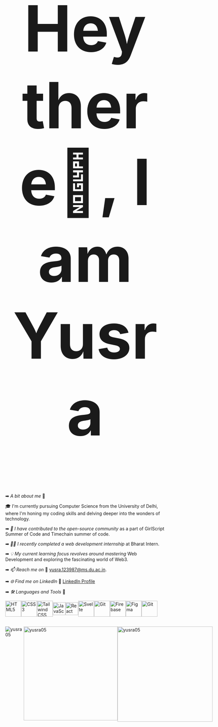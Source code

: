<div style="text-align: center !important;">
  <h1 style="font-size: 200px;">Hey there👋, I am  <span style=" font-size: 200px;">Yusra</span></h1>
</div>

➡ *A bit about me* 🌱 

  🎓 I'm currently pursuing Computer Science from the University of Delhi, where I'm honing my coding skills and delving deeper into the wonders of technology.

➡ *🚀 I have contributed to the open-source community* as a part of GirlScript Summer of Code and Timechain summer of code.

➡ *👨‍💻 I recently completed a web development internship* at Bharat Intern.

➡ *💡 My current learning focus revolves around mastering* Web Development and exploring the fascinating world of Web3.

➡ *📫 Reach me on* 🤝
	yusra.123987@ms.du.ac.in. 

➡ *🌐 Find me on LinkedIn* 🤝
	[LinkedIn Profile](https://www.linkedin.com/in/yusra-227b3024a/)


➡ *🛠 Languages and Tools* 🚀  

<div style="display: flex; align-items: center;">
   <img src="https://github.com/yusra05/yusra05/assets/112852251/78649dd3-2f1d-4bbf-b709-2fd74d5108d1.png" alt="HTML5" width="50" height="50">
   <img src="https://github.com/yusra05/yusra05/assets/112852251/0bf27a1d-d0ea-4321-a48d-58babd4760e7.png" alt="CSS3" width="50" height="50">
   <img src="https://github.com/yusra05/yusra05/assets/112852251/174f1b1c-0f10-4731-a92f-e0b33c4bb41f.png" alt="Tailwind CSS" width="50" height="50">
   <img src="https://github.com/yusra05/yusra05/assets/112852251/53780925-c407-4f13-bacd-d070c60032de.png" alt="JavaScript" width="40" height="40">
  <img src="https://github.com/yusra05/yusra05/assets/112852251/a9850de4-2a5b-475a-a3f8-5031f796038b.png" alt="React" width="40" height="40">
  <img src="https://github.com/yusra05/yusra05/assets/112852251/ea5af004-6056-462d-b34c-7656a8320f06.png" alt="Svelte" width="50" height="50">
  <img src="https://github.com/yusra05/yusra05/assets/112852251/346b0d1a-7db7-4ae4-bcf6-06cf517f8ad4.png" alt="Git" width="50" height="50">
  <img src="https://github.com/yusra05/yusra05/assets/112852251/7d704a18-2545-4803-8460-cb6b8f6a70b0.png" alt="Firebase" width="50" height="50">
 <img src="https://github.com/yusra05/yusra05/assets/112852251/14f3b968-2c4e-443c-a27a-e6ef98b63179.png" alt="Figma" width="50" height="50">
 <img src="https://github.com/yusra05/yusra05/assets/112852251/d04e4d5c-edd0-4d3a-80fc-aa3266f907d9.png" alt="Git" width="50" height="50">

</div>

<br> 

<div style="display: grid; grid-template-columns: 1fr 1fr 1fr;">
    <div>
        <p align="left"><img src="https://github-readme-stats.vercel.app/api/top-langs?username=yusra05&show_icons=true&locale=en&layout=compact" alt="yusra05" /></p>
    </div>
    <div>
        <p align="left">&nbsp;<img src="https://github-readme-stats.vercel.app/api?username=yusra05&show_icons=true&locale=en" alt="yusra05" style="width: 296px;" /></p>
    </div>
    <div>
        <p align="left"><img src="https://github-readme-streak-stats.herokuapp.com/?user=yusra05&" alt="yusra05" style="width: 300px;" /></p>
    </div>
</div>


